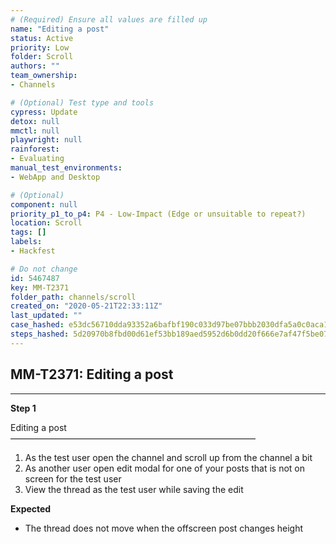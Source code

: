 ```yaml
---
# (Required) Ensure all values are filled up
name: "Editing a post"
status: Active
priority: Low
folder: Scroll
authors: ""
team_ownership: 
- Channels

# (Optional) Test type and tools
cypress: Update
detox: null
mmctl: null
playwright: null
rainforest: 
- Evaluating
manual_test_environments: 
- WebApp and Desktop

# (Optional)
component: null
priority_p1_to_p4: P4 - Low-Impact (Edge or unsuitable to repeat?)
location: Scroll
tags: []
labels: 
- Hackfest

# Do not change
id: 5467487
key: MM-T2371
folder_path: channels/scroll
created_on: "2020-05-21T22:33:11Z"
last_updated: ""
case_hashed: e53dc56710dda93352a6bafbf190c033d97be07bbb2030dfa5a0c0aca1d8a75f85527a28e8a54cf660c8479248b6b489
steps_hashed: 5d20970b8fbd00d61ef53bb189aed5952d6b0dd20f666e7af47f5be07b90ceb556f76d84b158ba3c40e1703bd471ad75
---
```


## MM-T2371: Editing a post

---

**Step 1**

Editing a post\
————————————————————————————

1. As the test user open the channel and scroll up from the channel a bit
2. As another user open edit modal for one of your posts that is not on screen for the test user
3. View the thread as the test user while saving the edit

**Expected**

- The thread does not move when the offscreen post changes height
